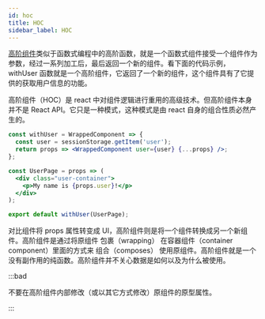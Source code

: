 ```yaml
---
id: hoc
title: HOC
sidebar_label: HOC
---
```


[高阶组件](https://www.reactjscn.com/docs/higher-order-components.html)类似于函数式编程中的高阶函数，就是一个函数式组件接受一个组件作为参数，经过一系列加工后，最后返回一个新的组件。看下面的代码示例，withUser 函数就是一个高阶组件，它返回了一个新的组件，这个组件具有了它提供的获取用户信息的功能。

高阶组件（HOC）是 react 中对组件逻辑进行重用的高级技术。但高阶组件本身并不是 React API。它只是一种模式，这种模式是由 react 自身的组合性质必然产生的。

```jsx
const withUser = WrappedComponent => {
  const user = sessionStorage.getItem('user');
  return props => <WrappedComponent user={user} {...props} />;
};

const UserPage = props => (
  <div class="user-container">
    <p>My name is {props.user}!</p>
  </div>
);

export default withUser(UserPage);
```

对比组件将 props 属性转变成 UI，高阶组件则是将一个组件转换成另一个新组件。高阶组件是通过将原组件 包裹（wrapping） 在容器组件（container component）里面的方式来 组合（composes） 使用原组件。高阶组件就是一个没有副作用的纯函数。高阶组件并不关心数据是如何以及为什么被使用。

:::bad

不要在高阶组件内部修改（或以其它方式修改）原组件的原型属性。

:::
